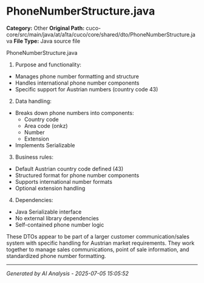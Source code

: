 # PhoneNumberStructure.java

**Category:** Other
**Original Path:** cuco-core/src/main/java/at/a1ta/cuco/core/shared/dto/PhoneNumberStructure.java
**File Type:** Java source file

PhoneNumberStructure.java
1. Purpose and functionality:
- Manages phone number formatting and structure
- Handles international phone number components
- Specific support for Austrian numbers (country code 43)

2. Data handling:
- Breaks down phone numbers into components:
  - Country code
  - Area code (onkz)
  - Number
  - Extension
- Implements Serializable

3. Business rules:
- Default Austrian country code defined (43)
- Structured format for phone number components
- Supports international number formats
- Optional extension handling

4. Dependencies:
- Java Serializable interface
- No external library dependencies
- Self-contained phone number logic

These DTOs appear to be part of a larger customer communication/sales system with specific handling for Austrian market requirements. They work together to manage sales communications, point of sale information, and standardized phone number formatting.

---
*Generated by AI Analysis - 2025-07-05 15:05:52*
